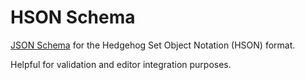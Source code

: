 
# HSON Schema

[JSON Schema](https://json-schema.org/) for the Hedgehog Set Object Notation (HSON) format.

Helpful for validation and editor integration purposes.
